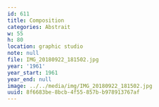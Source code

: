 ```yaml
---
id: 611
title: Composition
categories: Abstrait
w: 55
h: 80
location: graphic studio
note: null
file: IMG_20180922_181502.jpg
year: '1961'
year_start: 1961
year_end: null
image: ../../media/img/IMG_20180922_181502.jpg
uuid: 8f6683be-8bcb-4f55-857b-b978913767af
---
```


